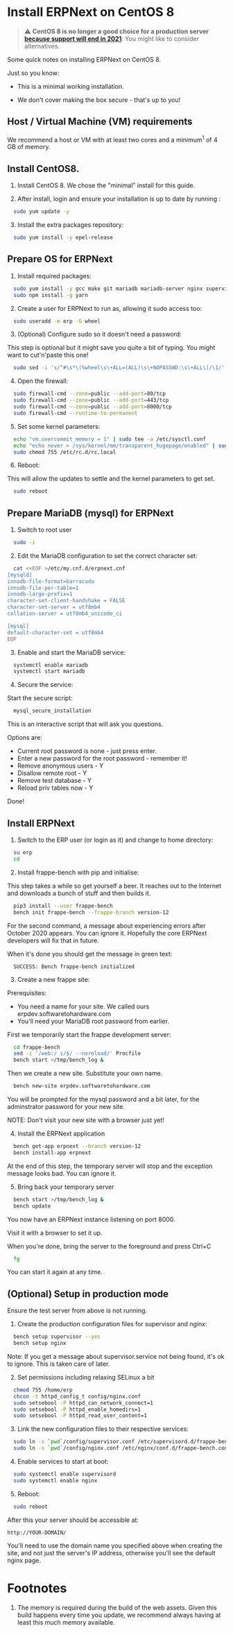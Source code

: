 # Install ERPNext on CentOS 8

> :warning: **CentOS 8 is no longer a good choice for a production server [because support will end in 2021](https://blog.centos.org/2020/12/future-is-centos-stream/)**: You might like to consider alternatives.

Some quick notes on installing ERPNext on CentOS 8.

Just so you know:

 * This is a minimal working installation.

 * We don't cover making the box secure - that's up to you!

## Host / Virtual Machine (VM) requirements

We recommend a host or VM with at least two cores and a minimum<sup>1</sup> of 4 GB of memory.

## Install CentOS8.

1) Install CentOS 8. We chose the "minimal" install for this guide.

2) After install, login and ensure your installation is up to date
   by running :

```sh
  sudo yum update -y
```

3) Install the extra packages repository:

```sh
  sudo yum install -y epel-release
```

## Prepare OS for ERPNext

1) Install required packages:

```sh
  sudo yum install -y gcc make git mariadb mariadb-server nginx supervisor python3 python3-devel python2 python2-devel redis nodejs
  sudo npm install -g yarn
```

2) Create a user for ERPNext to run as, allowing it sudo access too:

```sh
  sudo useradd -m erp -G wheel
```

3) (Optional) Configure sudo so it doesn't need a password:

This step is optional but it might save you quite a bit of typing.
You might want to cut'n'paste this one!

```sh
  sudo sed -i 's/^#\s*\(%wheel\s\+ALL=(ALL)\s\+NOPASSWD:\s\+ALL\)/\1/' /etc/sudoers
```

4) Open the firewall:

```sh
  sudo firewall-cmd --zone=public --add-port=80/tcp
  sudo firewall-cmd --zone=public --add-port=443/tcp
  sudo firewall-cmd --zone=public --add-port=8000/tcp
  sudo firewall-cmd --runtime-to-permanent
```

5) Set some kernel parameters:

```sh
  echo "vm.overcommit_memory = 1" | sudo tee -a /etc/sysctl.conf
  echo "echo never > /sys/kernel/mm/transparent_hugepage/enabled" | sudo tee -a /etc/rc.d/rc.local
  sudo chmod 755 /etc/rc.d/rc.local 
```

6) Reboot:

This will allow the updates to settle and the kernel parameters to get set.

```sh
  sudo reboot
```

## Prepare MariaDB (mysql) for ERPNext

1) Switch to root user

```sh
  sudo -i
```

2) Edit the MariaDB configuration to set the correct character set:

```sh
  cat <<EOF >/etc/my.cnf.d/erpnext.cnf
[mysqld]
innodb-file-format=barracuda
innodb-file-per-table=1
innodb-large-prefix=1
character-set-client-handshake = FALSE
character-set-server = utf8mb4
collation-server = utf8mb4_unicode_ci

[mysql]
default-character-set = utf8mb4
EOF
```

3) Enable and start the MariaDB service:

```sh
  systemctl enable mariadb
  systemctl start mariadb
```

4) Secure the service:

Start the secure script:

```sh
  mysql_secure_installation
```

This is an interactive script that will ask you questions.

Options are:
  * Current root password is none - just press enter.
  * Enter a new password for the root password - remember it!
  * Remove anonymous users - Y
  * Disallow remote root - Y
  * Remove test database - Y
  * Reload priv tables now - Y

Done!

## Install ERPNext

1) Switch to the ERP user (or login as it) and change to home directory:

```sh
  su erp
  cd
```

2) Install frappe-bench with pip and initialise:

This step takes a while so get yourself a beer. It reaches out to the Internet
and downloads a bunch of stuff and then builds it.

```sh
  pip3 install --user frappe-bench
  bench init frappe-bench --frappe-branch version-12
```

For the second command, a message about experiencing errors after October 2020 appears.
You can ignore it. Hopefully the core ERPNext developers will fix that in future.

When it's done you should get the message in green text:

```
  SUCCESS: Bench frappe-bench initialized
```

3) Create a new frappe site:

Prerequisites:
  * You need a name for your site. We called ours erpdev.softwaretohardware.com
  * You'll need your MariaDB root password from earlier.

First we temporarily start the frappe development server:

```sh
  cd frappe-bench
  sed -i '/web:/ s/$/ --noreload/' Procfile
  bench start >/tmp/bench_log &
```

Then we create a new site. Substitute your own name.

```sh
  bench new-site erpdev.softwaretohardware.com
```

You will be prompted for the mysql password and a bit later, for the
adminstrator password for your new site.

NOTE: Don't visit your new site with a browser just yet!

4) Install the ERPNext application

```sh
  bench get-app erpnext --branch version-12
  bench install-app erpnext
```

At the end of this step, the temporary server will stop and the exception
message looks bad. You can ignore it.

5) Bring back your temporary server

```sh
  bench start >/tmp/bench_log &
  bench update
```

You now have an ERPNext instance listening on port 8000.

Visit it with a browser to set it up.

When you're done, bring the server to the foreground and press Ctrl+C

```sh
  fg
```

You can start it again at any time.

## (Optional) Setup in production mode

Ensure the test server from above is not running.


1) Create the production configuration files for supervisor and nginx:

```sh
  bench setup supervisor --yes
  bench setup nginx
```

Note: If you get a message about supervisor.service not being found, it's ok to
ignore. This is taken care of later.

2) Set permissions including relaxing SELinux a bit

```sh
  chmod 755 /home/erp
  chcon -t httpd_config_t config/nginx.conf
  sudo setsebool -P httpd_can_network_connect=1
  sudo setsebool -P httpd_enable_homedirs=1
  sudo setsebool -P httpd_read_user_content=1
```

3) Link the new configuration files to their respective services:

```sh
  sudo ln -s `pwd`/config/supervisor.conf /etc/supervisord.d/frappe-bench.ini
  sudo ln -s `pwd`/config/nginx.conf /etc/nginx/conf.d/frappe-bench.conf
```

4) Enable services to start at boot:
```sh
  sudo systemctl enable supervisord
  sudo systemctl enable nginx
```

5) Reboot:
```sh
  sudo reboot
```

After this your server should be accessible at:

	http://YOUR-DOMAIN/

You'll need to use the domain name you specified above when creating the site, and not just
the server's IP address, otherwise you'll see the default nginx page.

# Footnotes

1. The memory is required during the build of the web assets. Given this build happens
every time you update, we recommend always having at least this much memory available.
